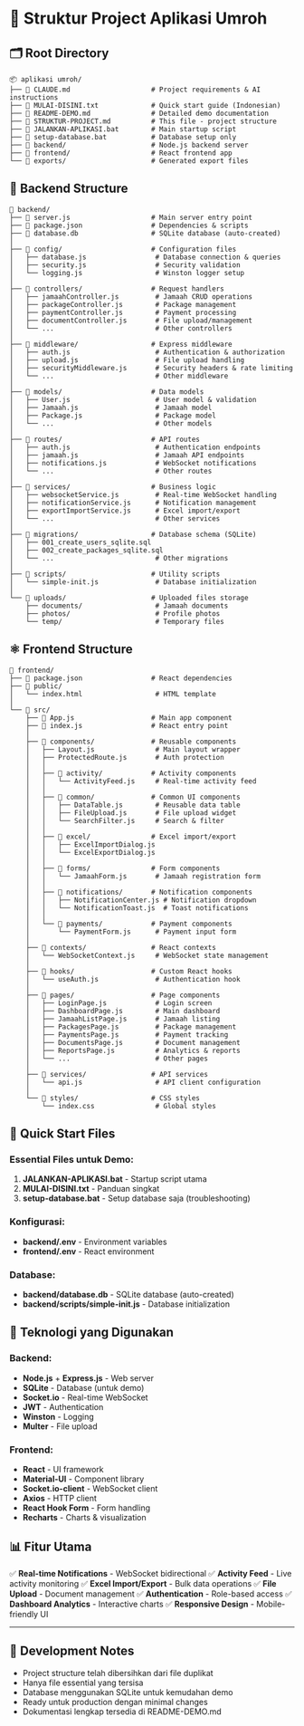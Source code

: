# 📁 Struktur Project Aplikasi Umroh

## 🗂️ Root Directory
```
📦 aplikasi umroh/
├── 📄 CLAUDE.md                    # Project requirements & AI instructions
├── 📄 MULAI-DISINI.txt             # Quick start guide (Indonesian)
├── 📄 README-DEMO.md               # Detailed demo documentation
├── 📄 STRUKTUR-PROJECT.md          # This file - project structure
├── 🚀 JALANKAN-APLIKASI.bat        # Main startup script
├── 🔧 setup-database.bat           # Database setup only
├── 📂 backend/                     # Node.js backend server
├── 📂 frontend/                    # React frontend app
└── 📂 exports/                     # Generated export files
```

## 🔧 Backend Structure
```
📂 backend/
├── 📄 server.js                    # Main server entry point
├── 📄 package.json                 # Dependencies & scripts
├── 💾 database.db                  # SQLite database (auto-created)
│
├── 📂 config/                      # Configuration files
│   ├── database.js                 # Database connection & queries
│   ├── security.js                 # Security validation
│   └── logging.js                  # Winston logger setup
│
├── 📂 controllers/                 # Request handlers
│   ├── jamaahController.js         # Jamaah CRUD operations
│   ├── packageController.js        # Package management
│   ├── paymentController.js        # Payment processing
│   ├── documentController.js       # File upload/management
│   └── ...                         # Other controllers
│
├── 📂 middleware/                  # Express middleware
│   ├── auth.js                     # Authentication & authorization
│   ├── upload.js                   # File upload handling
│   ├── securityMiddleware.js       # Security headers & rate limiting
│   └── ...                         # Other middleware
│
├── 📂 models/                      # Data models
│   ├── User.js                     # User model & validation
│   ├── Jamaah.js                   # Jamaah model
│   ├── Package.js                  # Package model
│   └── ...                         # Other models
│
├── 📂 routes/                      # API routes
│   ├── auth.js                     # Authentication endpoints
│   ├── jamaah.js                   # Jamaah API endpoints
│   ├── notifications.js            # WebSocket notifications
│   └── ...                         # Other routes
│
├── 📂 services/                    # Business logic
│   ├── websocketService.js         # Real-time WebSocket handling
│   ├── notificationService.js      # Notification management
│   ├── exportImportService.js      # Excel import/export
│   └── ...                         # Other services
│
├── 📂 migrations/                  # Database schema (SQLite)
│   ├── 001_create_users_sqlite.sql
│   ├── 002_create_packages_sqlite.sql
│   └── ...                         # Other migrations
│
├── 📂 scripts/                     # Utility scripts
│   └── simple-init.js              # Database initialization
│
└── 📂 uploads/                     # Uploaded files storage
    ├── documents/                  # Jamaah documents
    ├── photos/                     # Profile photos
    └── temp/                       # Temporary files
```

## ⚛️ Frontend Structure
```
📂 frontend/
├── 📄 package.json                 # React dependencies
├── 📂 public/
│   └── index.html                  # HTML template
│
└── 📂 src/
    ├── 📄 App.js                   # Main app component
    ├── 📄 index.js                 # React entry point
    │
    ├── 📂 components/              # Reusable components
    │   ├── Layout.js               # Main layout wrapper
    │   ├── ProtectedRoute.js       # Auth protection
    │   │
    │   ├── 📂 activity/            # Activity components
    │   │   └── ActivityFeed.js     # Real-time activity feed
    │   │
    │   ├── 📂 common/              # Common UI components
    │   │   ├── DataTable.js        # Reusable data table
    │   │   ├── FileUpload.js       # File upload widget
    │   │   └── SearchFilter.js     # Search & filter
    │   │
    │   ├── 📂 excel/               # Excel import/export
    │   │   ├── ExcelImportDialog.js
    │   │   └── ExcelExportDialog.js
    │   │
    │   ├── 📂 forms/               # Form components
    │   │   └── JamaahForm.js       # Jamaah registration form
    │   │
    │   ├── 📂 notifications/       # Notification components
    │   │   ├── NotificationCenter.js # Notification dropdown
    │   │   └── NotificationToast.js  # Toast notifications
    │   │
    │   └── 📂 payments/            # Payment components
    │       └── PaymentForm.js      # Payment input form
    │
    ├── 📂 contexts/                # React contexts
    │   └── WebSocketContext.js     # WebSocket state management
    │
    ├── 📂 hooks/                   # Custom React hooks
    │   └── useAuth.js              # Authentication hook
    │
    ├── 📂 pages/                   # Page components
    │   ├── LoginPage.js            # Login screen
    │   ├── DashboardPage.js        # Main dashboard
    │   ├── JamaahListPage.js       # Jamaah listing
    │   ├── PackagesPage.js         # Package management
    │   ├── PaymentsPage.js         # Payment tracking
    │   ├── DocumentsPage.js        # Document management
    │   ├── ReportsPage.js          # Analytics & reports
    │   └── ...                     # Other pages
    │
    ├── 📂 services/                # API services
    │   └── api.js                  # API client configuration
    │
    └── 📂 styles/                  # CSS styles
        └── index.css               # Global styles
```

## 🚀 Quick Start Files

### Essential Files untuk Demo:
1. **JALANKAN-APLIKASI.bat** - Startup script utama
2. **MULAI-DISINI.txt** - Panduan singkat
3. **setup-database.bat** - Setup database saja (troubleshooting)

### Konfigurasi:
- **backend/.env** - Environment variables
- **frontend/.env** - React environment

### Database:
- **backend/database.db** - SQLite database (auto-created)
- **backend/scripts/simple-init.js** - Database initialization

## 🔧 Teknologi yang Digunakan

### Backend:
- **Node.js** + **Express.js** - Web server
- **SQLite** - Database (untuk demo)
- **Socket.io** - Real-time WebSocket
- **JWT** - Authentication
- **Winston** - Logging
- **Multer** - File upload

### Frontend:
- **React** - UI framework
- **Material-UI** - Component library
- **Socket.io-client** - WebSocket client
- **Axios** - HTTP client
- **React Hook Form** - Form handling
- **Recharts** - Charts & visualization

## 📊 Fitur Utama

✅ **Real-time Notifications** - WebSocket bidirectional
✅ **Activity Feed** - Live activity monitoring
✅ **Excel Import/Export** - Bulk data operations
✅ **File Upload** - Document management
✅ **Authentication** - Role-based access
✅ **Dashboard Analytics** - Interactive charts
✅ **Responsive Design** - Mobile-friendly UI

---

## 🎯 Development Notes

- Project structure telah dibersihkan dari file duplikat
- Hanya file essential yang tersisa
- Database menggunakan SQLite untuk kemudahan demo
- Ready untuk production dengan minimal changes
- Dokumentasi lengkap tersedia di README-DEMO.md